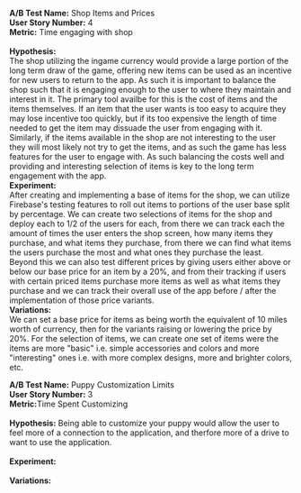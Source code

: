 <b>A/B Test Name:</b> Shop Items and Prices<br>
<b>User Story Number:</b> 4 <br>
<b>Metric:</b> Time engaging with shop <br>
<br>
<b>Hypothesis:</b> <br>
The shop utilizing the ingame currency would provide a large portion of the long term draw of the game, offering new items can be used as an incentive for new users to return to the app. As such it is important to balance the shop such that it is engaging enough to the user to where they maintain and interest in it. The primary tool availbe for this is the cost of items and the items themselves. If an item that the user wants is too easy to acquire they may lose incentive too quickly, but if its too expensive the length of time needed to get the item may dissuade the user from engaging with it. Similarly, if the items available in the shop are not interesting to the user they will most likely not try to get the items, and as such the game has less features for the user to engage with. As such balancing the costs well and providing and interesting selection of items is key to the long term engagement with the app. <br>
<b>Experiment:</b> <br>
After creating and implementing a base of items for the shop, we can utilize Firebase's testing features to roll out items to portions of the user base split by percentage. We can create two selections of items for the shop and deploy each to 1/2 of the users for each, from there we can track each the amount of times the user enters the shop screen, how many items they purchase, and what items they purchase, from there we can find what items the users purchase the most and what ones they purchase the least. Beyond this we can also test different prices by giving users either above or below our base price for an item by a 20%, and from their tracking if users with certain priced items purchase more items as well as what items they purchase and we can track their overall use of the app before / after the implementation of those price variants. <br>
<b>Variations:</b> <br>
We can set a base price for items as being worth the equivalent of 10 miles worth of currency, then for the variants raising or lowering the price by 20%. For the selection of items, we can create one set of items were the items are more "basic" i.e. simple accessories and colors and more "interesting" ones i.e. with more complex designs, more and brighter colors, etc. <br>

<b>A/B Test Name:</b> Puppy Customization Limits<br>
<b>User Story Number:</b> 3<br>
<b>Metric:</b>Time Spent Customizing <br>
<br>
<b>Hypothesis:</b> Being able to customize your puppy would allow the user to feel more of a connection to the application, and therfore more of a drive to want to use the application. <br>
<br>
<b>Experiment:</b> <br>
<br>
<b>Variations:</b> <br>
<br>
